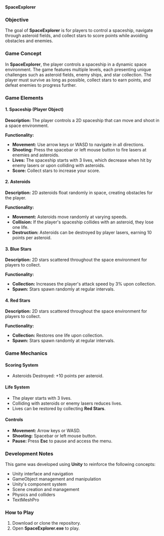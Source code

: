 **SpaceExplorer**

### Objective
The goal of **SpaceExplorer** is for players to control a spaceship, navigate through asteroid fields, and collect stars to score points while avoiding obstacles and enemies.

### Game Concept
In **SpaceExplorer**, the player controls a spaceship in a dynamic space environment. The game features multiple levels, each presenting unique challenges such as asteroid fields, enemy ships, and star collection. The player must survive as long as possible, collect stars to earn points, and defeat enemies to progress further.

### Game Elements
#### 1. Spaceship (Player Object)
**Description:**
The player controls a 2D spaceship that can move and shoot in a space environment.

**Functionality:**
- **Movement:** Use arrow keys or WASD to navigate in all directions.
- **Shooting:** Press the spacebar or left mouse button to fire lasers at enemies and asteroids.
- **Lives:** The spaceship starts with 3 lives, which decrease when hit by enemy lasers or upon colliding with asteroids.
- **Score:** Collect stars to increase your score.

#### 2. Asteroids
**Description:**
2D asteroids float randomly in space, creating obstacles for the player.

**Functionality:**
- **Movement:** Asteroids move randomly at varying speeds.
- **Collision:** If the player's spaceship collides with an asteroid, they lose one life.
- **Destruction:** Asteroids can be destroyed by player lasers, earning 10 points per asteroid.

#### 3. Blue Stars
**Description:**
2D stars scattered throughout the space environment for players to collect.

**Functionality:**
- **Collection:** Increases the player's attack speed by 3% upon collection.
- **Spawn:** Stars spawn randomly at regular intervals.

#### 4. Red Stars
**Description:**
2D stars scattered throughout the space environment for players to collect.

**Functionality:**
- **Collection:** Restores one life upon collection.
- **Spawn:** Stars spawn randomly at regular intervals.

### Game Mechanics
#### Scoring System
- Asteroids Destroyed: +10 points per asteroid.

#### Life System
- The player starts with 3 lives.
- Colliding with asteroids or enemy lasers reduces lives.
- Lives can be restored by collecting **Red Stars**.

#### Controls
- **Movement:** Arrow keys or WASD.
- **Shooting:** Spacebar or left mouse button.
- **Pause:** Press **Esc** to pause and access the menu.

### Development Notes
This game was developed using **Unity** to reinforce the following concepts:
- Unity interface and navigation
- GameObject management and manipulation
- Unity's component system
- Scene creation and management
- Physics and colliders
- TextMeshPro

### How to Play
1. Download or clone the repository.
2. Open **SpaceExplorer.exe** to play.

